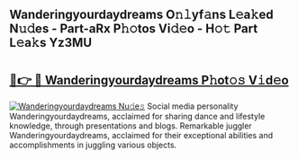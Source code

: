 ## Wanderingyourdaydreams O𝚗𝚕yf𝚊ns L𝚎a𝚔ed N𝚞𝚍es - Part-aRx P𝚑𝚘tos Vi𝚍𝚎o - H𝚘𝚝 Part L𝚎a𝚔s Yz3MU

# <h2><a href="http://kfcj56.oniu.top/?m=Wanderingyourdaydreams">🔗👉 🔴 Wanderingyourdaydreams P𝚑ot𝚘𝚜 V𝚒d𝚎o</a></h2>

[![Wanderingyourdaydreams Nu𝚍e𝚜](https://i.imgur.com/0qMVB7G.gif)](http://kfcj56.oniu.top/?m=Wanderingyourdaydreams)
Social media personality Wanderingyourdaydreams, acclaimed for sharing dance and lifestyle knowledge, through presentations and blogs. Remarkable juggler Wanderingyourdaydreams, acclaimed for their exceptional abilities and accomplishments in juggling various objects.  
